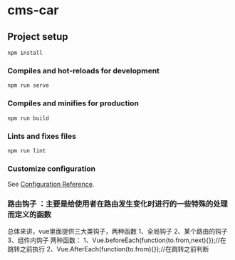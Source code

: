 # cms-car

## Project setup
```
npm install
```

### Compiles and hot-reloads for development
```
npm run serve
```

### Compiles and minifies for production
```
npm run build
```

### Lints and fixes files
```
npm run lint
```

### Customize configuration
See [Configuration Reference](https://cli.vuejs.org/config/).

### 路由钩子 ：主要是给使用者在路由发生变化时进行的一些特殊的处理而定义的函数
总体来讲，vue里面提供三大类钩子，两种函数
1、全局钩子
2、某个路由的钩子
3、组件内钩子
两种函数：
1、Vue.beforeEach(function(to.from,next){});//在跳转之前执行
2、Vue.AfterEach(function(to.from){});//在跳转之前判断
